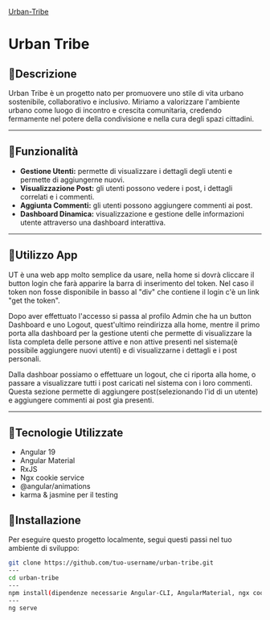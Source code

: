 [Urban-Tribe](https://urban-tribe.netlify.app/)


# Urban Tribe

## 📌Descrizione
Urban Tribe è un progetto nato per promuovere uno stile di vita urbano sostenibile, collaborativo e inclusivo. Miriamo a valorizzare l'ambiente urbano come luogo di incontro e crescita comunitaria, credendo fermamente nel potere della condivisione e nella cura degli spazi cittadini.

---

## 📌Funzionalità
- **Gestione Utenti:** permette di visualizzare i dettagli degli utenti e permette di aggiungerne nuovi.
- **Visualizzazione Post:** gli utenti possono vedere i post, i dettagli correlati e i commenti.
- **Aggiunta Commenti:** gli utenti possono aggiungere commenti ai post.
- **Dashboard Dinamica:** visualizzazione e gestione delle informazioni utente attraverso una dashboard interattiva.

---

## 📌Utilizzo App
UT è una web app molto semplice da usare, nella home si dovrà cliccare il button login che farà apparire la barra di inserimento del token.
Nel caso il token non fosse disponibile in basso al "div" che contiene il login c'è un link "get the token".

Dopo aver effettuato l'accesso si passa al profilo Admin che ha un button Dashboard e uno Logout, quest'ultimo reindirizza alla home, mentre il primo porta alla dashboard per la gestione utenti  che permette di visualizzare la lista completa delle persone attive e non attive presenti nel sistema(è possibile aggiungere nuovi utenti) e di visualizzarne i dettagli e i post personali.

Dalla dashboar possiamo o effettuare un logout, che ci riporta alla home, o passare a visualizzare tutti i post caricati nel sistema con i loro commenti.
Questa sezione permette di aggiungere post(selezionando l'id di un utente) e aggiungere commenti ai post gia presenti. 

---

## 📌Tecnologie Utilizzate
- Angular 19
- Angular Material
- RxJS
- Ngx cookie service
- @angular/animations
- karma & jasmine per il testing

## 📌Installazione
Per eseguire questo progetto localmente, segui questi passi nel tuo ambiente di sviluppo:

```bash
git clone https://github.com/tuo-username/urban-tribe.git
---
cd urban-tribe
---
npm install(dipendenze necessarie Angular-CLI, AngularMaterial, ngx cookie service, angular/animations)
---
ng serve